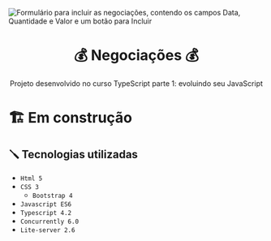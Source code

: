 ![Formulário para incluir as negociações, contendo os campos Data, Quantidade e Valor e um botão para Incluir](https://github.com/ednosmab/alura-negociacoes/assets/37445442/5a37ebf5-2550-44fe-858d-a17787927ad3)

<h1 align="center">💰 Negociações 💰</h1>

<p align="center">Projeto desenvolvido no curso TypeScript parte 1: evoluindo seu JavaScript</p>

# 🏗️ Em construção

## 🪛 Tecnologias utilizadas
- ``Html 5``
- ``CSS 3``
  - ``Bootstrap 4``
- ``Javascript ES6``
- ``Typescript 4.2``
- ``Concurrently 6.0``
- ``Lite-server 2.6``

